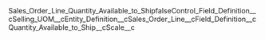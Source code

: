 <?xml version="1.0" encoding="UTF-8"?><CustomMetadata xmlns="http://soap.sforce.com/2006/04/metadata" xmlns:xsi="http://www.w3.org/2001/XMLSchema-instance" xmlns:xsd="http://www.w3.org/2001/XMLSchema"><label>Sales_Order_Line_Quantity_Available_to_Ship</label><protected>false</protected><values><field>Control_Field_Definition__c</field><value xsi:type="xsd:string">Selling_UOM__c</value></values><values><field>Entity_Definition__c</field><value xsi:type="xsd:string">Sales_Order_Line__c</value></values><values><field>Field_Definition__c</field><value xsi:type="xsd:string">Quantity_Available_to_Ship__c</value></values><values><field>Scale__c</field><value xsi:nil="true"/></values></CustomMetadata>